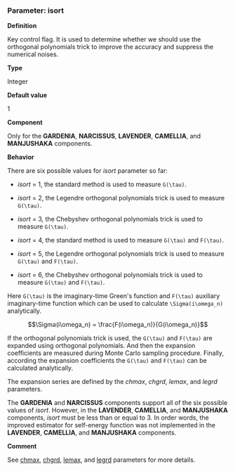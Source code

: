 ### Parameter: isort

**Definition**

Key control flag. It is used to determine whether we should use the orthogonal polynomials trick to improve the accuracy and suppress the numerical noises. 

**Type**

Integer

**Default value**

1

**Component**

Only for the **GARDENIA**, **NARCISSUS**, **LAVENDER**, **CAMELLIA**, and **MANJUSHAKA** components.

**Behavior**

There are six possible values for *isort* parameter so far:

* *isort* = 1, the standard method is used to measure ``G(\tau)``.

* *isort* = 2, the Legendre orthogonal polynomials trick is used to measure ``G(\tau)``.

* *isort* = 3, the Chebyshev orthogonal polynomials trick is used to measure ``G(\tau)``.

* *isort* = 4, the standard method is used to measure ``G(\tau)`` and ``F(\tau)``.

* *isort* = 5, the Legendre orthogonal polynomials trick is used to measure ``G(\tau)`` and ``F(\tau)``.

* *isort* = 6, the Chebyshev orthogonal polynomials trick is used to measure ``G(\tau)`` and ``F(\tau)``.

Here ``G(\tau)`` is the imaginary-time Green's function and ``F(\tau)`` auxiliary imaginary-time function which can be used to calculate ``\Sigma(i\omega_n)`` analytically. 

```math
\Sigma(i\omega_n) = \frac{F(i\omega_n)}{G(i\omega_n)}
```

If the orthogonal polynomials trick is used, the ``G(\tau)`` and ``F(\tau)`` are expanded using orthogonal polynomials. And then the expansion coefficients are measured during Monte Carlo sampling procedure. Finally, according the expansion coefficients the ``G(\tau)`` and ``F(\tau)`` can be calculated analytically.

The expansion series are defined by the *chmax*, *chgrd*, *lemax*, and *legrd* parameters.

The **GARDENIA** and **NARCISSUS** components support all of the six possible values of *isort*. However, in the **LAVENDER**, **CAMELLIA**, and **MANJUSHAKA** components, *isort* must be less than or equal to 3. In order words, the improved estimator for self-energy function was not implemented in the **LAVENDER**, **CAMELLIA**, and **MANJUSHAKA** components.

**Comment**

See [chmax](p_chmax.md), [chgrd](p_chgrd.md), [lemax](p_lemax.md), and [legrd](p_legrd.md) parameters for more details.